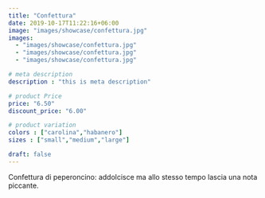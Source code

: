 ```yaml
---
title: "Confettura"
date: 2019-10-17T11:22:16+06:00
image: "images/showcase/confettura.jpg"
images: 
  - "images/showcase/confettura.jpg"
  - "images/showcase/confettura.jpg"
  - "images/showcase/confettura.jpg"

# meta description
description : "this is meta description"

# product Price
price: "6.50"
discount_price: "6.00"

# product variation
colors : ["carolina","habanero"]
sizes : ["small","medium","large"]

draft: false
---
```


Confettura di peperoncino: addolcisce ma allo stesso tempo lascia una nota piccante.